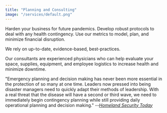 ```yaml
---
title: "Planning and Consulting"
image: "/services/default.png"
---
```


Harden your business for future pandemics. Develop robust protocols to deal with any health
contingency. Use our metrics to model, plan, and minimize financial disruption.

We rely on up-to-date, evidence-based, best-practices.

Our consultants are experienced physicians who can help evaluate your space, supplies,
equipment, and employee logistics to increase health and minimize downtime.

"Emergency planning and decision making has never been more essential in the protection of so
many at one time. Leaders now pressed into being disaster managers need to quickly adapt their
methods of leadership. With a real threat that the disease will have a second or third wave, we
need to immediately begin contingency planning while still providing daily operational planning
and decision making." --[*Homeland Security Today*][1]

[1]: https://www.hstoday.us/subject-matter-areas/emergency-preparedness/emergency-planning-decision-making-are-critical-to-prepare-for-the-second-wave-of-covid-19/

